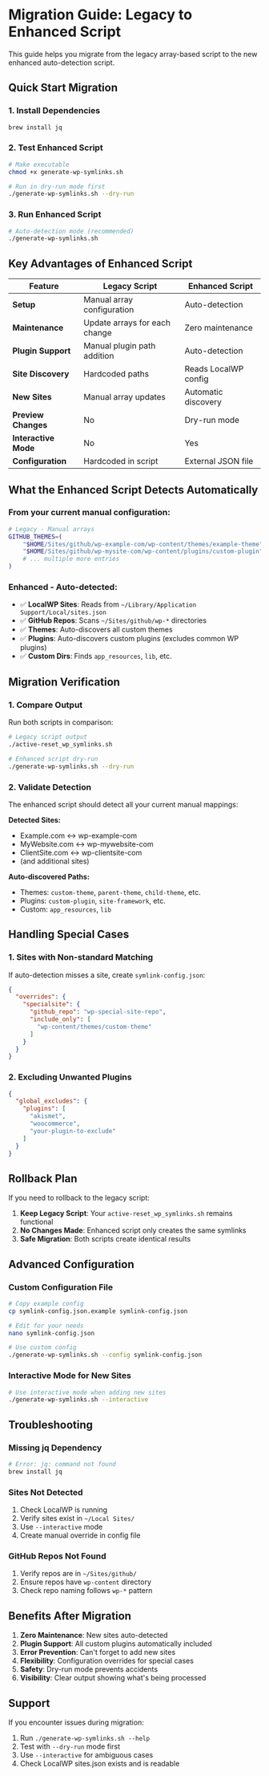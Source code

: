 # Migration Guide: Legacy to Enhanced Script

This guide helps you migrate from the legacy array-based script to the new enhanced auto-detection script.

## Quick Start Migration

### 1. Install Dependencies
```bash
brew install jq
```

### 2. Test Enhanced Script
```bash
# Make executable
chmod +x generate-wp-symlinks.sh

# Run in dry-run mode first
./generate-wp-symlinks.sh --dry-run
```

### 3. Run Enhanced Script
```bash
# Auto-detection mode (recommended)
./generate-wp-symlinks.sh
```

## Key Advantages of Enhanced Script

| Feature | Legacy Script | Enhanced Script |
|---------|---------------|-----------------|
| **Setup** | Manual array configuration | Auto-detection |
| **Maintenance** | Update arrays for each change | Zero maintenance |
| **Plugin Support** | Manual plugin path addition | Auto-detection |
| **Site Discovery** | Hardcoded paths | Reads LocalWP config |
| **New Sites** | Manual array updates | Automatic discovery |
| **Preview Changes** | No | Dry-run mode |
| **Interactive Mode** | No | Yes |
| **Configuration** | Hardcoded in script | External JSON file |

## What the Enhanced Script Detects Automatically

### From your current manual configuration:
```bash
# Legacy - Manual arrays
GITHUB_THEMES=(
    "$HOME/Sites/github/wp-example-com/wp-content/themes/example-theme"
    "$HOME/Sites/github/wp-mysite-com/wp-content/plugins/custom-plugin"
    # ... multiple more entries
)
```

### Enhanced - Auto-detected:
- ✅ **LocalWP Sites**: Reads from `~/Library/Application Support/Local/sites.json`
- ✅ **GitHub Repos**: Scans `~/Sites/github/wp-*` directories
- ✅ **Themes**: Auto-discovers all custom themes
- ✅ **Plugins**: Auto-discovers custom plugins (excludes common WP plugins)
- ✅ **Custom Dirs**: Finds `app_resources`, `lib`, etc.

## Migration Verification

### 1. Compare Output
Run both scripts in comparison:

```bash
# Legacy script output
./active-reset_wp_symlinks.sh

# Enhanced script dry-run
./generate-wp-symlinks.sh --dry-run
```

### 2. Validate Detection
The enhanced script should detect all your current manual mappings:

**Detected Sites:**
- Example.com ↔ wp-example-com
- MyWebsite.com ↔ wp-mywebsite-com
- ClientSite.com ↔ wp-clientsite-com
- (and additional sites)

**Auto-discovered Paths:**
- Themes: `custom-theme`, `parent-theme`, `child-theme`, etc.
- Plugins: `custom-plugin`, `site-framework`, etc.
- Custom: `app_resources`, `lib`

## Handling Special Cases

### 1. Sites with Non-standard Matching
If auto-detection misses a site, create `symlink-config.json`:

```json
{
  "overrides": {
    "specialsite": {
      "github_repo": "wp-special-site-repo",
      "include_only": [
        "wp-content/themes/custom-theme"
      ]
    }
  }
}
```

### 2. Excluding Unwanted Plugins
```json
{
  "global_excludes": {
    "plugins": [
      "akismet",
      "woocommerce",
      "your-plugin-to-exclude"
    ]
  }
}
```

## Rollback Plan

If you need to rollback to the legacy script:

1. **Keep Legacy Script**: Your `active-reset_wp_symlinks.sh` remains functional
2. **No Changes Made**: Enhanced script only creates the same symlinks
3. **Safe Migration**: Both scripts create identical results

## Advanced Configuration

### Custom Configuration File
```bash
# Copy example config
cp symlink-config.json.example symlink-config.json

# Edit for your needs
nano symlink-config.json

# Use custom config
./generate-wp-symlinks.sh --config symlink-config.json
```

### Interactive Mode for New Sites
```bash
# Use interactive mode when adding new sites
./generate-wp-symlinks.sh --interactive
```

## Troubleshooting

### Missing jq Dependency
```bash
# Error: jq: command not found
brew install jq
```

### Sites Not Detected
1. Check LocalWP is running
2. Verify sites exist in `~/Local Sites/`
3. Use `--interactive` mode
4. Create manual override in config file

### GitHub Repos Not Found
1. Verify repos are in `~/Sites/github/`
2. Ensure repos have `wp-content` directory
3. Check repo naming follows `wp-*` pattern

## Benefits After Migration

1. **Zero Maintenance**: New sites auto-detected
2. **Plugin Support**: All custom plugins automatically included
3. **Error Prevention**: Can't forget to add new sites
4. **Flexibility**: Configuration overrides for special cases
5. **Safety**: Dry-run mode prevents accidents
6. **Visibility**: Clear output showing what's being processed

## Support

If you encounter issues during migration:
1. Run `./generate-wp-symlinks.sh --help`
2. Test with `--dry-run` mode first
3. Use `--interactive` for ambiguous cases
4. Check LocalWP sites.json exists and is readable